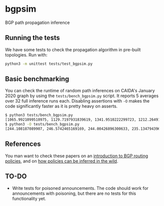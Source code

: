 # bgpsim

BGP path propagation inference

## Running the tests

We have some tests to check the propagation algorithm in pre-built topologies.  Run with:

```bash
python3 -m unittest tests/test_bgpsim.py
```

## Basic benchmarking

You can check the runtime of random path inferences on CAIDA's January 2020 graph by using the `tests/bench_bgpsim.py` script. It reports 5 averages over 32 full inference runs each. Disabling assertions with `-O` makes the code significantly faster as it is pretty heavy on asserts.

```bash
$ python3 tests/bench_bgpsim.py
[1065.9921099510975, 1129.7197931839619, 1341.9510222299723, 1212.2649150219513, 1117.318360270001]
$ python3 -O tests/bench_bgpsim.py
[244.108187089907, 246.5742465169169, 244.00426896300633, 235.13479439693037, 255.45060764998198]
```

## References

You man want to check these papers on an [introduction to BGP routing policies][bgp-policies], and on [how policies can be inferred in the wild][caida-asrel].

## TO-DO

* Write tests for poisoned announcements. The code should work for announcements with poisoning, but there are no tests for this functionality yet.

[bgp-policies]: https://doi.org/10.1109/MNET.2005.1541715
[caida-asrel]: https://doi.org/10.1145/2504730.2504735
